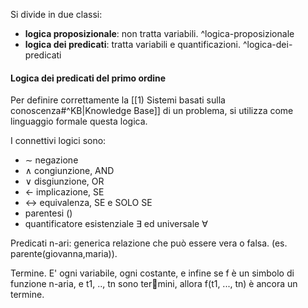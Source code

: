 Si divide in due classi:
- **logica proposizionale**: non tratta variabili. ^logica-proposizionale
- **logica dei predicati**: tratta variabili e quantificazioni. ^logica-dei-predicati

#### Logica dei predicati del primo ordine
Per definire correttamente la [[1) Sistemi basati sulla conoscenza#^KB|Knowledge Base]] di un problema, si utilizza come linguaggio formale questa logica.

I connettivi logici sono:
- $∼$ negazione
- $∧$ congiunzione, AND
- $∨$ disgiunzione, OR 
- $←$ implicazione, SE
- $↔$ equivalenza, SE e SOLO SE
- parentesi $(  )$ 
- quantificatore esistenziale $∃$ ed universale $∀$

Predicati n-ari: generica relazione che può essere vera o falsa. (es. parente(giovanna,maria)).

Termine. E' ogni variabile, ogni costante, e infine se f è un simbolo di funzione n-aria, e t1, .., tn sono termini, allora f(t1, ..., tn) è ancora un termine.